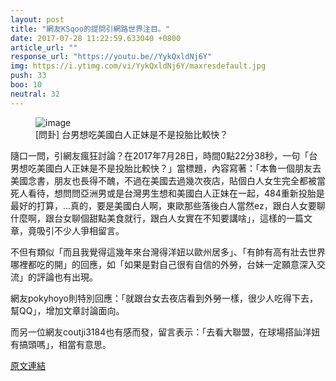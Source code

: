```yaml
---
layout: post
title: "網友KSqoo的提問引網路世界注目。"
date: 2017-07-28 11:22:59.633040 +0800
article_url: ""
response_url: "https://youtu.be//YykQxldNj6Y"
img: https://i.ytimg.com/vi/YykQxldNj6Y/maxresdefault.jpg
push: 33
boo: 10
neutral: 32
---
```


<figure>
<img src="https://i.ytimg.com/vi/YykQxldNj6Y/maxresdefault.jpg" alt="image">
<figcaption>
[問卦] 台男想吃美國白人正妹是不是投胎比較快？
</figcaption>
</figure>



隨口一問，引網友瘋狂討論？在2017年7月28日，時間0點22分38秒，一句「台男想吃美國白人正妹是不是投胎比較快？」當標題，內容寫著：「本魯一個朋友去美國念書，朋友也長得不醜，不過在美國去過幾次夜店，貼個白人女生完全都被當死人看待，想問問亞洲男或是台灣男生想和美國白人正妹在一起，484重新投胎是最好的打算，...真的，要是美國白人啊，東歐那些落後白人當然ez，跟白人女要聊什麼啊，跟台女聊個甜點美食就行，跟白人女實在不知要講啥」，這樣的一篇文章，竟吸引不少人爭相留言。

不但有類似「而且我覺得這幾年來台灣得洋妞以歐州居多」、「有帥有高有壯去世界哪裡都吃的開」的回應，如「如果是對自己很有自信的外勞，台妹一定願意深入交流」的評論也有出現。

網友pokyhoyo則特別回應：「就跟台女去夜店看到外勞一樣，很少人吃得下去，幫QQ」，增加文章討論面向。

而另一位網友coutji3184也有感而發，留言表示：「去看大聯盟，在球場搭訕洋妞有搞頭嗎」，相當有意思。

<a href = "https://www.ptt.cc/bbs/Gossiping/M.1501172561.A.E4B.html">原文連結</a>

